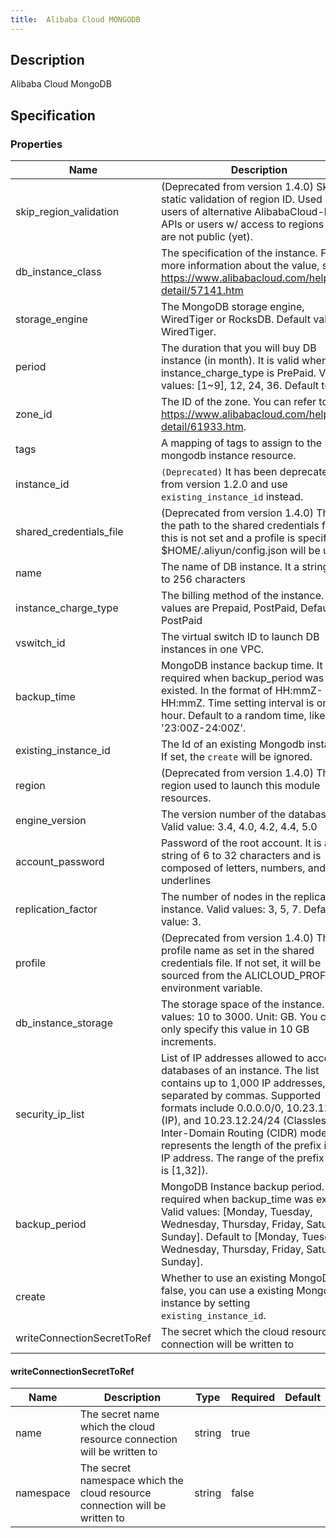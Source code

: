 ```yaml
---
title:  Alibaba Cloud MONGODB
---
```


## Description

Alibaba Cloud MongoDB

## Specification


### Properties

 Name | Description | Type | Required | Default 
 ------------ | ------------- | ------------- | ------------- | ------------- 
 skip_region_validation | (Deprecated from version 1.4.0) Skip static validation of region ID. Used by users of alternative AlibabaCloud-like APIs or users w/ access to regions that are not public (yet).  | bool | false |  
 db_instance_class | The specification of the instance. For more information about the value, see https://www.alibabacloud.com/help/doc-detail/57141.htm | string | true |  
 storage_engine | The MongoDB storage engine, WiredTiger or RocksDB. Default value: WiredTiger.  | string | false |  
 period | The duration that you will buy DB instance (in month). It is valid when instance_charge_type is PrePaid. Valid values: [1~9], 12, 24, 36. Default to 1 |  | false |  
 zone_id | The ID of the zone. You can refer to https://www.alibabacloud.com/help/doc-detail/61933.htm.  | string | false |  
 tags | A mapping of tags to assign to the mongodb instance resource.  | map(string) | false |  
 instance_id | `(Deprecated)` It has been deprecated from version 1.2.0 and use `existing_instance_id` instead.  | string | false |  
 shared_credentials_file | (Deprecated from version 1.4.0) This is the path to the shared credentials file. If this is not set and a profile is specified, $HOME/.aliyun/config.json will be used.  | string | false |  
 name |  The name of DB instance. It a string of 2 to 256 characters | string | true |  
 instance_charge_type | The billing method of the instance. Valid values are Prepaid, PostPaid, Default to PostPaid | string | false |  
 vswitch_id | The virtual switch ID to launch DB instances in one VPC.  | string | false |  
 backup_time | MongoDB instance backup time. It is required when backup_period was existed. In the format of HH:mmZ- HH:mmZ. Time setting interval is one hour. Default to a random time, like '23:00Z-24:00Z'.  | string | false |  
 existing_instance_id | The Id of an existing Mongodb instance. If set, the `create` will be ignored.  | string | false |  
 region | (Deprecated from version 1.4.0) The region used to launch this module resources.  | string | false |  
 engine_version | The version number of the database. Valid value: 3.4, 4.0, 4.2, 4.4, 5.0  | string | true |  
 account_password | Password of the root account. It is a string of 6 to 32 characters and is composed of letters, numbers, and underlines | string | true |  
 replication_factor | The number of nodes in the replica set instance. Valid values: 3, 5, 7. Default value: 3.  | number | false |  
 profile | (Deprecated from version 1.4.0) The profile name as set in the shared credentials file. If not set, it will be sourced from the ALICLOUD_PROFILE environment variable.  | string | false |  
 db_instance_storage | The storage space of the instance. Valid values: 10 to 3000. Unit: GB. You can only specify this value in 10 GB increments.  | number | false |  
 security_ip_list |  List of IP addresses allowed to access all databases of an instance. The list contains up to 1,000 IP addresses, separated by commas. Supported formats include 0.0.0.0/0, 10.23.12.24 (IP), and 10.23.12.24/24 (Classless Inter-Domain Routing (CIDR) mode. /24 represents the length of the prefix in an IP address. The range of the prefix length is [1,32]).  | list(string) | false |  
 backup_period | MongoDB Instance backup period. It is required when backup_time was existed. Valid values: [Monday, Tuesday, Wednesday, Thursday, Friday, Saturday, Sunday]. Default to [Monday, Tuesday, Wednesday, Thursday, Friday, Saturday, Sunday].  | list(string) | true |  
 create | Whether to use an existing MongoDB. If false, you can use a existing Mongodb instance by setting `existing_instance_id`.  | bool | false |  
 writeConnectionSecretToRef | The secret which the cloud resource connection will be written to | [writeConnectionSecretToRef](#writeConnectionSecretToRef) | false |  


#### writeConnectionSecretToRef

 Name | Description | Type | Required | Default 
 ------------ | ------------- | ------------- | ------------- | ------------- 
 name | The secret name which the cloud resource connection will be written to | string | true |  
 namespace | The secret namespace which the cloud resource connection will be written to | string | false |  
